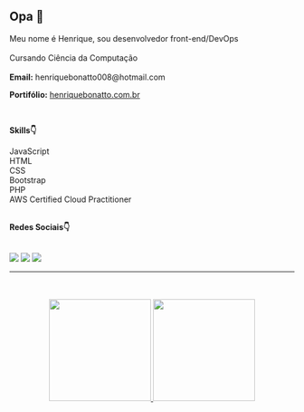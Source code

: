    <div>
        <h2>Opa 👋</h2>
         <p>Meu nome é Henrique, sou desenvolvedor front-end/DevOps<br><br> Cursando Ciência da Computação <br><br> <strong>Email:</strong> henriquebonatto008@hotmail.com</p>
         <p><strong>Portifólio:</strong> <a href="https://henriquebonatto.com.br">henriquebonatto.com.br</a></p>
    </div><br>

   **Skills👇**
  <div style="display: inline_block">
        JavaScript <br>
        HTML <br>
        CSS <br>
        Bootstrap <br>
        PHP <br>
        AWS Certified Cloud Practitioner <br><br>
   
**Redes Sociais👇**
 <div> 
        <br><a href="https://www.instagram.com/henrique_natto/" target="_blank"><img src="https://img.shields.io/badge/-Instagram-%23E4405F?style=for-the-badge&logo=instagram&logoColor=white" target="_blank"></a>
        <a href = "henriquebonatto008@hotmail.com"><img src="https://img.shields.io/badge/-Gmail-%23333?style=for-the-badge&logo=gmail&logoColor=white" target="_blank"></a>
        <a href="https://www.linkedin.com/in/henbonatto/" target="_blank"><img src="https://img.shields.io/badge/-LinkedIn-%230077B5?style=for-the-badge&logo=linkedin&logoColor=white" target="_blank"></a><br><hr>
       
  </div><br><br>
    
  <div align="center">
        <a href="https://github.com/rafaballerini">
        <img height="180em" src="https://github-readme-stats.vercel.app/api?username=nattohen&show_icons=true&theme=dark&include_all_commits=true&count_private=true"/>
        <img height="180em" src="https://github-readme-stats.vercel.app/api/top-langs/?username=nattohen&layout=compact&langs_count=7&theme=dark"/>
    </div>
